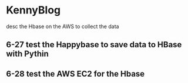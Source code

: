 # KennyBlog
desc the Hbase on the AWS to collect the data

## 6-27 test the Happybase to save data to HBase with Pythin
## 6-28 test the AWS EC2 for the Hbase
